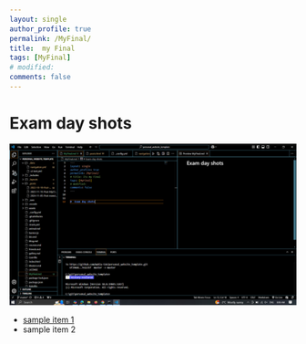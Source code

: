 ```yaml
---
layout: single
author_profile: true
permalink: /MyFinal/
title:  my Final
tags: [MyFinal]
# modified: 
comments: false
---
```


 
#  Exam day shots
![examscreenshot](/assets/images/Screenshot(82).jpg)


-  [sample item 1](https://fccourse.liara.run)
-  sample item 2

